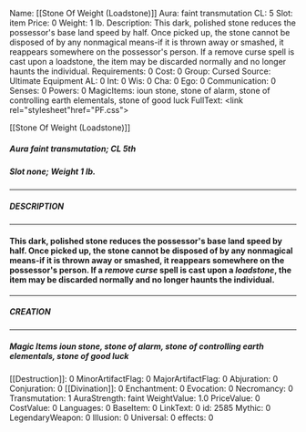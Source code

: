 Name: [[Stone Of Weight (Loadstone)]]
Aura: faint transmutation
CL: 5
Slot: item
Price: 0
Weight: 1 lb.
Description: This dark, polished stone reduces the possessor's base land speed by half. Once picked up, the stone cannot be disposed of by any nonmagical means-if it is thrown away or smashed, it reappears somewhere on the possessor's person. If a remove curse spell is cast upon a loadstone, the item may be discarded normally and no longer haunts the individual.
Requirements: 0
Cost: 0
Group: Cursed
Source: Ultimate Equipment
AL: 0
Int: 0
Wis: 0
Cha: 0
Ego: 0
Communication: 0
Senses: 0
Powers: 0
MagicItems: ioun stone, stone of alarm, stone of controlling earth elementals, stone of good luck
FullText: <link rel="stylesheet"href="PF.css"><div class="heading"><p class="alignleft">[[Stone Of Weight (Loadstone)]]</p><div style="clear: both;"></div></div><div><h5><b>Aura </b>faint transmutation; <b>CL </b>5th</h5><h5><b>Slot </b>none; <b>Weight </b>1 lb.</h5></div><hr/><div><h5><b>DESCRIPTION</b></h5></div><hr/><div><h4><p>This dark, polished stone reduces the possessor's base land speed by half. Once picked up, the stone cannot be disposed of by any nonmagical means-if it is thrown away or smashed, it reappears somewhere on the possessor's person. If a <i>remove curse</i> spell is cast upon a <i>loadstone</i>, the item may be discarded normally and no longer haunts the individual.</p></h4></div><hr/><div><h5><b>CREATION</b></h5></div><hr/><div><h5><b>Magic Items </b><i>ioun stone, stone of alarm, stone of controlling earth elementals, stone of good luck</i></h5></div>
[[Destruction]]: 0
MinorArtifactFlag: 0
MajorArtifactFlag: 0
Abjuration: 0
Conjuration: 0
[[Divination]]: 0
Enchantment: 0
Evocation: 0
Necromancy: 0
Transmutation: 1
AuraStrength: faint
WeightValue: 1.0
PriceValue: 0
CostValue: 0
Languages: 0
BaseItem: 0
LinkText: 0
id: 2585
Mythic: 0
LegendaryWeapon: 0
Illusion: 0
Universal: 0
effects: 0
